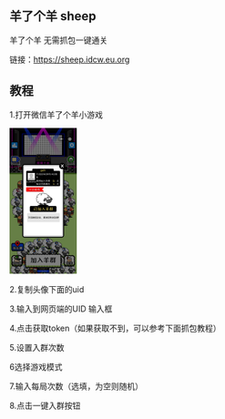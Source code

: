 ## 羊了个羊 sheep

羊了个羊 无需抓包一键通关

链接：https://sheep.idcw.eu.org

## 教程

1.打开微信羊了个羊小游戏

<img src="/static/img/img.png" alt="img" style="zoom: 25%;" />

2.复制头像下面的uid

3.输入到网页端的UID 输入框

4.点击获取token（如果获取不到，可以参考下面抓包教程）

5.设置入群次数

6选择游戏模式

7.输入每局次数（选填，为空则随机）

8.点击一键入群按钮
